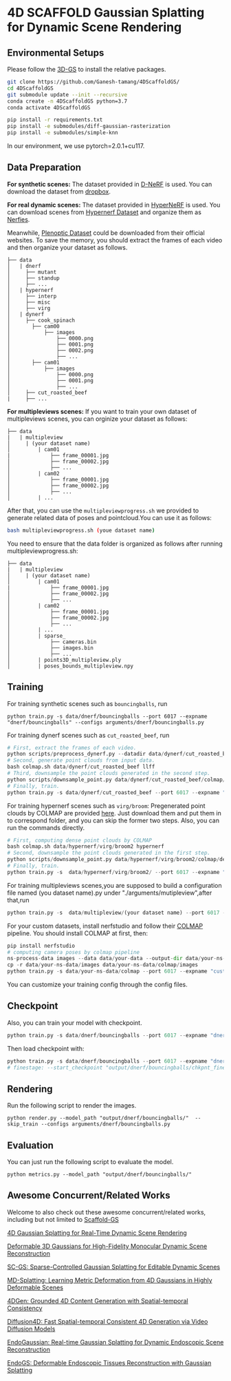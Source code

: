 # 4D SCAFFOLD Gaussian Splatting for Dynamic Scene Rendering

## Environmental Setups

Please follow the [3D-GS](https://github.com/graphdeco-inria/gaussian-splatting) to install the relative packages.

```bash
git clone https://github.com/Ganesh-tamang/4DScaffoldGS/
cd 4DScaffoldGS
git submodule update --init --recursive
conda create -n 4DScaffoldGS python=3.7 
conda activate 4DScaffoldGS

pip install -r requirements.txt
pip install -e submodules/diff-gaussian-rasterization
pip install -e submodules/simple-knn
```

In our environment, we use pytorch=2.0.1+cu117.

## Data Preparation

**For synthetic scenes:**
The dataset provided in [D-NeRF](https://github.com/albertpumarola/D-NeRF) is used. You can download the dataset from [dropbox](https://www.dropbox.com/s/0bf6fl0ye2vz3vr/data.zip?dl=0).

**For real dynamic scenes:**
The dataset provided in [HyperNeRF](https://github.com/google/hypernerf) is used. You can download scenes from [Hypernerf Dataset](https://github.com/google/hypernerf/releases/tag/v0.1) and organize them as [Nerfies](https://github.com/google/nerfies#datasets). 

Meanwhile, [Plenoptic Dataset](https://github.com/facebookresearch/Neural_3D_Video) could be downloaded from their official websites. To save the memory, you should extract the frames of each video and then organize your dataset as follows.

```
├── data
│   | dnerf 
│     ├── mutant
│     ├── standup 
│     ├── ...
│   | hypernerf
│     ├── interp
│     ├── misc
│     ├── virg
│   | dynerf
│     ├── cook_spinach
│       ├── cam00
│           ├── images
│               ├── 0000.png
│               ├── 0001.png
│               ├── 0002.png
│               ├── ...
│       ├── cam01
│           ├── images
│               ├── 0000.png
│               ├── 0001.png
│               ├── ...
│     ├── cut_roasted_beef
|     ├── ...
```

**For multipleviews scenes:**
If you want to train your own dataset of multipleviews scenes, you can orginize your dataset as follows:

```
├── data
|   | multipleview
│     | (your dataset name) 
│   	  | cam01
|     		  ├── frame_00001.jpg
│     		  ├── frame_00002.jpg
│     		  ├── ...
│   	  | cam02
│     		  ├── frame_00001.jpg
│     		  ├── frame_00002.jpg
│     		  ├── ...
│   	  | ...
```
After that, you can use the  `multipleviewprogress.sh` we provided to generate related data of poses and pointcloud.You can use it as follows:
```bash
bash multipleviewprogress.sh (youe dataset name)
```
You need to ensure that the data folder is organized as follows after running multipleviewprogress.sh:
```
├── data
|   | multipleview
│     | (your dataset name) 
│   	  | cam01
|     		  ├── frame_00001.jpg
│     		  ├── frame_00002.jpg
│     		  ├── ...
│   	  | cam02
│     		  ├── frame_00001.jpg
│     		  ├── frame_00002.jpg
│     		  ├── ...
│   	  | ...
│   	  | sparse_
│     		  ├── cameras.bin
│     		  ├── images.bin
│     		  ├── ...
│   	  | points3D_multipleview.ply
│   	  | poses_bounds_multipleview.npy
```


## Training

For training synthetic scenes such as `bouncingballs`, run

```
python train.py -s data/dnerf/bouncingballs --port 6017 --expname "dnerf/bouncingballs" --configs arguments/dnerf/bouncingballs.py 
```

For training dynerf scenes such as `cut_roasted_beef`, run
```python
# First, extract the frames of each video.
python scripts/preprocess_dynerf.py --datadir data/dynerf/cut_roasted_beef
# Second, generate point clouds from input data.
bash colmap.sh data/dynerf/cut_roasted_beef llff
# Third, downsample the point clouds generated in the second step.
python scripts/downsample_point.py data/dynerf/cut_roasted_beef/colmap/dense/workspace/fused.ply data/dynerf/cut_roasted_beef/points3D_downsample2.ply
# Finally, train.
python train.py -s data/dynerf/cut_roasted_beef --port 6017 --expname "dynerf/cut_roasted_beef" --configs arguments/dynerf/cut_roasted_beef.py 
```
For training hypernerf scenes such as `virg/broom`: Pregenerated point clouds by COLMAP are provided [here](https://drive.google.com/file/d/1fUHiSgimVjVQZ2OOzTFtz02E9EqCoWr5/view). Just download them and put them in to correspond folder, and you can skip the former two steps. Also, you can run the commands directly.

```python
# First, computing dense point clouds by COLMAP
bash colmap.sh data/hypernerf/virg/broom2 hypernerf
# Second, downsample the point clouds generated in the first step. 
python scripts/downsample_point.py data/hypernerf/virg/broom2/colmap/dense/workspace/fused.ply data/hypernerf/virg/broom2/points3D_downsample2.ply
# Finally, train.
python train.py -s  data/hypernerf/virg/broom2/ --port 6017 --expname "hypernerf/broom2" --configs arguments/hypernerf/broom2.py 
```

For training multipleviews scenes,you are supposed to build a configuration file named (you dataset name).py under "./arguments/mutipleview",after that,run
```python
python train.py -s  data/multipleview/(your dataset name) --port 6017 --expname "multipleview/(your dataset name)" --configs arguments/multipleview/(you dataset name).py 
```


For your custom datasets, install nerfstudio and follow their [COLMAP](https://colmap.github.io/) pipeline. You should install COLMAP at first, then:

```python
pip install nerfstudio
# computing camera poses by colmap pipeline
ns-process-data images --data data/your-data --output-dir data/your-ns-data
cp -r data/your-ns-data/images data/your-ns-data/colmap/images
python train.py -s data/your-ns-data/colmap --port 6017 --expname "custom" --configs arguments/hypernerf/default.py 
```
You can customize your training config through the config files.

## Checkpoint

Also, you can train your model with checkpoint.

```python
python train.py -s data/dnerf/bouncingballs --port 6017 --expname "dnerf/bouncingballs" --configs arguments/dnerf/bouncingballs.py --checkpoint_iterations 200 # change it.
```

Then load checkpoint with:

```python
python train.py -s data/dnerf/bouncingballs --port 6017 --expname "dnerf/bouncingballs" --configs arguments/dnerf/bouncingballs.py --start_checkpoint "output/dnerf/bouncingballs/chkpnt_coarse_200.pth"
# finestage: --start_checkpoint "output/dnerf/bouncingballs/chkpnt_fine_200.pth"
```

## Rendering

Run the following script to render the images.

```
python render.py --model_path "output/dnerf/bouncingballs/"  --skip_train --configs arguments/dnerf/bouncingballs.py 
```


## Evaluation

You can just run the following script to evaluate the model.

```
python metrics.py --model_path "output/dnerf/bouncingballs/" 
```


## Awesome Concurrent/Related Works

Welcome to also check out these awesome concurrent/related works, including but not limited to
[Scaffold-GS](https://github.com/city-super/Scaffold-GS) 

[4D Gaussian Splatting for Real-Time Dynamic Scene Rendering](https://github.com/hustvl/4DGaussians/tree/master?tab=readme-ov-file)

[Deformable 3D Gaussians for High-Fidelity Monocular Dynamic Scene Reconstruction](https://ingra14m.github.io/Deformable-Gaussians/)

[SC-GS: Sparse-Controlled Gaussian Splatting for Editable Dynamic Scenes](https://yihua7.github.io/SC-GS-web/)

[MD-Splatting: Learning Metric Deformation from 4D Gaussians in Highly Deformable Scenes](https://md-splatting.github.io/)

[4DGen: Grounded 4D Content Generation with Spatial-temporal Consistency](https://vita-group.github.io/4DGen/)

[Diffusion4D: Fast Spatial-temporal Consistent 4D Generation via Video Diffusion Models](https://github.com/VITA-Group/Diffusion4D)

[EndoGaussian: Real-time Gaussian Splatting for Dynamic Endoscopic Scene Reconstruction](https://github.com/yifliu3/EndoGaussian)

[EndoGS: Deformable Endoscopic Tissues Reconstruction with Gaussian Splatting](https://github.com/HKU-MedAI/EndoGS)

